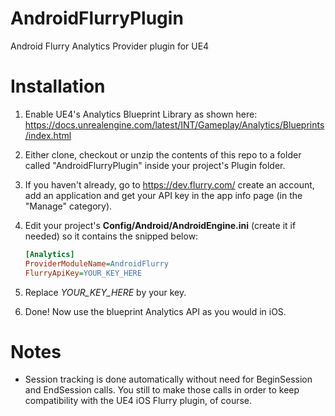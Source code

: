 # AndroidFlurryPlugin
Android Flurry Analytics Provider plugin for UE4

# Installation

1. Enable UE4's Analytics Blueprint Library as shown here: https://docs.unrealengine.com/latest/INT/Gameplay/Analytics/Blueprints/index.html
2. Either clone, checkout or unzip the contents of this repo to a folder called "AndroidFlurryPlugin" inside your project's Plugin folder.
2. If you haven't already, go to https://dev.flurry.com/ create an account, add an application and get your API key in the app info page (in the "Manage" category).
3. Edit your project's **Config/Android/AndroidEngine.ini** (create it if needed) so it contains the snipped below:

    ```INI
    [Analytics]
    ProviderModuleName=AndroidFlurry
    FlurryApiKey=YOUR_KEY_HERE
    ```
4. Replace *YOUR_KEY_HERE* by your key.
5. Done! Now use the blueprint Analytics API as you would in iOS.

# Notes

- Session tracking is done automatically without need for BeginSession and EndSession calls. You still to make those calls in order to keep compatibility with the UE4 iOS Flurry plugin, of course.
